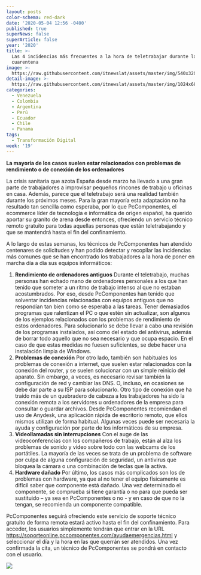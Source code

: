 ```yaml
---
layout: posts
color-schema: red-dark
date: '2020-05-04 12:56 -0400'
published: true
superNews: false
superArticle: false
year: '2020'
title: >-
  Las 4 incidencias más frecuentes a la hora de teletrabajar durante la
  cuarentena
image: >-
  https://raw.githubusercontent.com/itnewslat/assets/master/img/540x320/Teletrabajo-Cuarentena-p.jpg
detail-image: >-
  https://raw.githubusercontent.com/itnewslat/assets/master/img/1024x680/Teletrabajo-Cuarentena-g.jpg
categories:
  - Venezuela
  - Colombia
  - Argentina
  - Perú
  - Ecuador
  - Chile
  - Panama
tags:
  - Transformación Digital
week: '19'
---
```

**La mayoría de los casos suelen estar relacionados con problemas de rendimiento o de conexión de los ordenadores**
 
La crisis sanitaria que azota España desde marzo ha llevado a una gran parte de trabajadores a improvisar pequeños rincones de trabajo u oficinas en casa. Además, parece que el teletrabajo será una realidad también durante los próximos meses. Para la gran mayoría esta adaptación no ha resultado tan sencilla como esperaba, por lo que PcComponentes, el ecommerce líder de tecnología e informática de origen español, ha querido aportar su granito de arena desde entonces, ofreciendo un servicio técnico remoto gratuito para todas aquellas personas que están teletrabajando y que se mantendrá hasta el fin del confinamiento.

A lo largo de estas semanas, los técnicos de PcComponentes han atendido centenares de solicitudes y han podido detectar y recopilar las incidencias más comunes que se han encontrado los trabajadores a la hora de poner en marcha día a día sus equipos informáticos:

1.	**Rendimiento de ordenadores antiguos** 
  Durante el teletrabajo, muchas personas han echado mano de ordenadores personales a los que han tenido que someter a un ritmo de trabajo intenso al que no estaban acostumbrados. Por eso, desde PcComponentes han tenido que solventar incidencias relacionadas con equipos antiguos que no respondían tan bien como se esperaba a las tareas. Tener demasiados programas que ralentizan el PC o que estén sin actualizar, son algunos de los ejemplos relacionados con los problemas de rendimiento de estos ordenadores. Para solucionarlo se debe llevar a cabo una revisión de los programas instalados, así como del estado del antivirus, además de borrar todo aquello que no sea necesario y que ocupa espacio. En el caso de que estas medidas no fuesen suficientes, se debe hacer una instalación limpia de Windows.
2.	**Problemas de conexión**
  Por otro lado, también son habituales los problemas de conexión a internet, que suelen estar relacionados con la conexión del router, y se suelen solucionar con un simple reinicio del aparato. Sin embargo, a veces, es necesario revisar también la configuración de red y cambiar las DNS. O, incluso, en ocasiones se debe dar parte a su ISP para solucionarlo.
  Otro tipo de conexión que ha traído más de un quebradero de cabeza a los trabajadores ha sido la conexión remota a los servidores u ordenadores de la empresa para consultar o guardar archivos. Desde PcComponentes recomiendan el uso de Anydesk, una aplicación rápida de escritorio remoto, que ellos mismos utilizan de forma habitual. Algunas veces puede ser necesaria la ayuda y configuración por parte de los informáticos de su empresa.
3.	**Videollamadas sin interrupciones**
  Con el auge de las videoconferencias con los compañeros de trabajo, están al alza los problemas de sonido y vídeo sobre todo con las webcams de los portátiles. La mayoría de las veces se trata de un problema de software por culpa de alguna configuración de seguridad, un antivirus que bloquea la cámara o una combinación de teclas que la activa.
4.	**Hardware dañado** 
  Por último, los casos más complicados son los de problemas con hardware, ya que al no tener el equipo físicamente es difícil saber que componente está dañado. Una vez determinado el componente, se comprueba si tiene garantía o no para que pueda ser sustituido – ya sea en PcComponentes o no - y en caso de que no la tengan, se recomienda un componente compatible.

PcComponentes seguirá ofreciendo este servicio de soporte técnico gratuito de forma remota estará activo hasta el fin del confinamiento. Para acceder, los usuarios simplemente tendrán que entrar en la URL https://soporteonline.pccomponentes.com/ayudaemergencias.html y seleccionar el día y la hora en las que querrán ser atendidos. Una vez confirmada la cita, un técnico de PcComponentes se pondrá en contacto con el usuario.

<img src="https://tracker.metricool.com/c3po.jpg?hash=56f88a41e39ab42c063cc51676587a04"/>